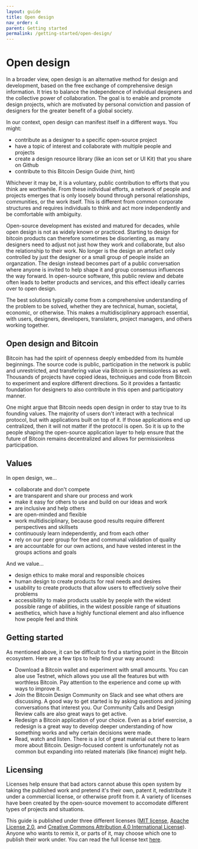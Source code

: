 ```yaml
---
layout: guide
title: Open design
nav_order: 4
parent: Getting started
permalink: /getting-started/open-design/
---
```


<!--

Editor's notes

Explain what open design is
Why it is worthwhile
- Different way of design that leads to different results
- Individual independence
- Global collaboration
Levels
- Our own role in the "world"
- Publishing something for others to use
- Cross-project collaboration
- Project-specific collaboration
Examples in Bitcoin Design
- Guide
- Johns exploring CoinJoins with Wasabi and wider bitcoin audience (cross-project)
- Bosch working with Bitcoin Core GUI (project-specific)

-->

# Open design

In a broader view, open design is an alternative method for design and development, based on the free exchange of comprehensive design information. It tries to balance the independence of individual designers and the collective power of collaboration. The goal is to enable and promote design projects, which are motivated by personal conviction and passion of designers for the greater benefit of a global society.

In our context, open design can manifest itself in a different ways. You might:

* contribute as a designer to a specific open-source project
* have a topic of interest and collaborate with multiple people and projects
* create a design resource library (like an icon set or UI Kit) that you share on Github
* contribute to this Bitcoin Design Guide (hint, hint)

Whichever it may be, it is a voluntary, public contribution to efforts that you think are worthwhile. From these individual efforts, a network of people and projects emerges that is only loosely bound through personal relationships, communities, or the work itself. This is different from common corporate structures and requires individuals to think and act more independently and be comfortable with ambiguity.

Open-source development has existed and matured for decades, while open design is not as widely known or practiced. Starting to design for bitcoin products can therefore sometimes be disorienting, as many designers need to adjust not just how they work and collaborate, but also the relationship to their work. No longer is the design an artefact only controlled by just the designer or a small group of people inside an organzation. The design instead becomes part of a public conversation where anyone is invited to help shape it and group consensus influences the way forward. In open-source software, this public review and debate often leads to better products and services, and this effect ideally carries over to open design.

The best solutions typically come from a comprehensive understanding of the problem to be solved, whether they are technical, human, societal, economic, or otherwise. This makes a multidisciplinary approach essential, with users, designers, developers, translaters, project managers, and others working together.

##  Open design and Bitcoin

Bitcoin has had the spirit of openness deeply embedded from its humble beginnings. The source code is public, participation in the network is public and unrestricted, and transfering value via Bitcoin is permissionless as well. Thousands of projects have copied ideas, techniques and code from Bitcoin to experiment and explore different directions. So it provides a fantastic foundation for designers to also contribute in this open and participatory manner.

One might argue that Bitcoin needs open design in order to stay true to its founding values. The majority of users don't interact with a technical protocol, but with applications built on top of it. If those applications end up centralized, then it will not matter if the protocol is open. So it is up to the people shaping the open-source application layer to help ensure that the future of Bitcoin remains decentralized and allows for permissionless participation.

## Values

In open design, we... 

- collaborate and don't compete
- are transparent and share our process and work
- make it easy for others to use and build on our ideas and work
- are inclusive and help others
- are open-minded and flexible 
- work multidisciplinary, because good results require different perspectives and skillsets
- continuously learn independently, and from each other
- rely on our peer group for free and communal validation of quality
- are accountable for our own actions, and have vested interest in the groups actions and goals

And we value...

- design ethics to make moral and responsible choices
- human design to create products for real needs and desires
- usability to create products that allow users to effectively solve their problems
- accessibility to make products usable by people with the widest possible range of abilities, in the widest possible range of situations
- aesthetics, which have a highly functional element and also influence how people feel and think

## Getting started

As mentioned above, it can be difficult to find a starting point in the Bitcoin ecosystem. Here are a few tips to help find your way around:

- Download a Bitcoin wallet and experiment with small amounts. You can alse use Testnet, which allows you use all the features but with worthless Bitcoin. Pay attention to the experience and come up with ways to improve it.
- Join the Bitcoin Design Community on Slack and see what others are discussing. A good way to get started is by asking questions and joining conversations that interest you. Our Community Calls and Design Review calls are also great ways to get active.
- Redesign a Bitcoin application of your choice. Even as a brief exercise, a redesign is a great way to develop deeper understanding of how something works and why certain decisions were made.
- Read, watch and listen. There is a lot of great material out there to learn more about Bitcoin. Design-focused content is unfortunately not as common but expanding into related materials (like finance) might help.

## Licensing

Licenses help ensure that bad actors cannot abuse this open system by taking the published work and pretend it's their own, patent it, redistribute it under a commercial license, or otherwise profit from it. A variety of licenses have been created by the open-source movement to accomodate different types of projects and situations.

This guide is published under three different licenses ([MIT license](LICENSE-MIT), [Apache License 2.0](LICENSE-APACHE), and [Creative Commons Attribution 4.0 International License](LICENSE-CC-BY)). Anyone who wants to remix it, or parts of it, may choose which one to publish their work under. You can read the full license text [here](LICENSE).
